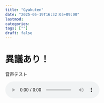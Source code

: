 ```yaml
---
title: "Gyakuten"
date: "2025-05-19T16:32:05+09:00"
lastmod:
categories:
tags: [""]
draft: false
---
```


# 異議あり！

音声テスト

<audio controls>
  <source src="audio/gyakuten.mp3" type="audio" />
</audio>
